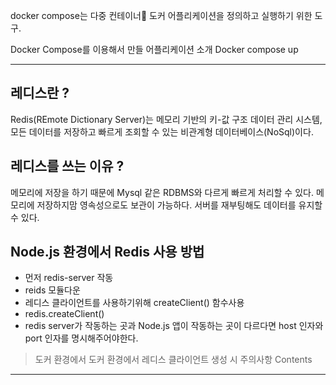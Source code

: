 
docker compose는 다중 컨테이너 도커 어플리케이션을 정의하고 실행하기 위한 도구.

Docker Compose를 이용해서 만들 어플리케이션 소개 
Docker compose up


---------


## 레디스란 ?

Redis(REmote Dictionary Server)는 메모리 기반의 키-값 구조 데이터 관리 시스템,
모든 데이터를 저장하고 빠르게 조회할 수 있는 비관계형 데이터베이스(NoSql)이다.

## 레디스를 쓰는 이유 ?

메모리에 저장을 하기 때문에 Mysql 같은 RDBMS와 다르게 빠르게 처리할 수 있다.
메모리에 저장하지맘 영속성으로도 보관이 가능하다.
서버를 재부팅해도 데이터를 유지할 수 있다.


## Node.js 환경에서 Redis 사용 방법

- 먼저 redis-server 작동
- reids 모듈다운
- 레디스 클라이언트를 사용하기위해 createClient() 함수사용
- redis.createClient()
- redis server가 작동하는 곳과 Node.js 앱이 작동하는 곳이 다르다면 host 인자와 port 인자를 명시해주어야한다. 





> 도커 환경에서 도커 환경에서 레디스 클라이언트 생성 시 주의사항
> Contents
> 


---

